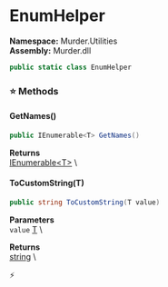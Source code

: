 # EnumHelper

**Namespace:** Murder.Utilities \
**Assembly:** Murder.dll

```csharp
public static class EnumHelper
```

### ⭐ Methods
#### GetNames()
```csharp
public IEnumerable<T> GetNames()
```

**Returns** \
[IEnumerable\<T\>](https://learn.microsoft.com/en-us/dotnet/api/System.Collections.Generic.IEnumerable-1?view=net-7.0) \

#### ToCustomString(T)
```csharp
public string ToCustomString(T value)
```

**Parameters** \
`value` [T](../..//) \

**Returns** \
[string](https://learn.microsoft.com/en-us/dotnet/api/System.String?view=net-7.0) \



⚡